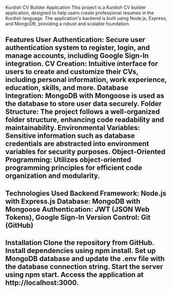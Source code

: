 
Kurdish CV Builder Application
This project is a Kurdish CV builder application, designed to help users create professional resumes in the Kurdish language.
The application's backend is built using Node.js, Express, and MongoDB, providing a robust and scalable foundation.

Features
User Authentication: Secure user authentication system to register, login, and manage accounts, including Google Sign-In integration.
CV Creation: Intuitive interface for users to create and customize their CVs, including personal information, work experience, education, skills, and more.
Database Integration: MongoDB with Mongoose is used as the database to store user data securely.
Folder Structure: The project follows a well-organized folder structure, enhancing code readability and maintainability.
Environmental Variables: Sensitive information such as database credentials are abstracted into environment variables for security purposes.
Object-Oriented Programming: Utilizes object-oriented programming principles for efficient code organization and modularity.
-----------------------------------------------------------------------------------------------------------------------------------------------
Technologies Used
Backend Framework: Node.js with Express.js
Database: MongoDB with Mongoose
Authentication: JWT (JSON Web Tokens), Google Sign-In
Version Control: Git (GitHub)
------------------------------------------------------------------------------------------------------------------------------------------------
Installation
Clone the repository from GitHub.
Install dependencies using npm install.
Set up MongoDB database and update the .env file with the database connection string.
Start the server using npm start.
Access the application at http://localhost:3000.
-------------------------------------------------------------------------------------------------------------------------------------------------
